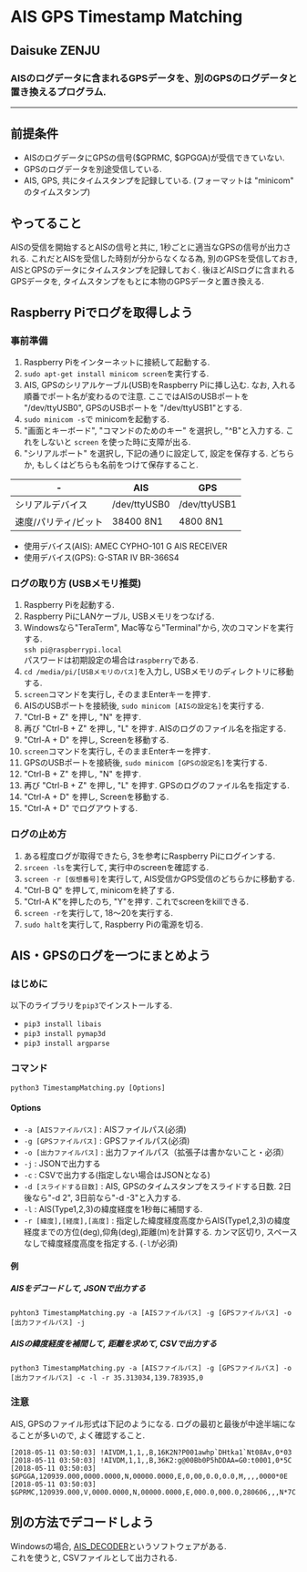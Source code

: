# AIS GPS Timestamp Matching
## Daisuke ZENJU

### AISのログデータに含まれるGPSデータを、別のGPSのログデータと置き換えるプログラム.

---

## 前提条件
* AISのログデータにGPSの信号($GPRMC, $GPGGA)が受信できていない.
* GPSのログデータを別途受信している.
* AIS, GPS, 共にタイムスタンプを記録している. (フォーマットは "minicom" のタイムスタンプ)

## やってること
AISの受信を開始するとAISの信号と共に, 1秒ごとに適当なGPSの信号が出力される.  これだとAISを受信した時刻が分からなくなる為, 別のGPSを受信しておき, AISとGPSのデータにタイムスタンプを記録しておく.  後ほどAISログに含まれるGPSデータを, タイムスタンプをもとに本物のGPSデータと置き換える.

## Raspberry Piでログを取得しよう
### 事前準備
1. Raspberry Piをインターネットに接続して起動する.
2. ```sudo apt-get install minicom screen```を実行する.
3. AIS, GPSのシリアルケーブル(USB)をRaspberry Piに挿し込む. なお, 入れる順番でポート名が変わるので注意. ここではAISのUSBポートを "/dev/ttyUSB0", GPSのUSBポートを "/dev/ttyUSB1"とする.
4. ```sudo minicom -s```で minicomを起動する.
5. "画面とキーボード", "コマンドのためのキー" を選択し, "^B"と入力する. これをしないと ```screen``` を使った時に支障が出る.
6. "シリアルポート" を選択し, 下記の通りに設定して, 設定を保存する. どちらか, もしくはどちらも名前をつけて保存すること.

| - | AIS | GPS |
| --- | --- | --- |
| シリアルデバイス | /dev/ttyUSB0 | /dev/ttyUSB1 |
| 速度/パリティ/ビット | 38400 8N1 | 4800 8N1 |
* 使用デバイス(AIS): AMEC CYPHO-101 G AIS RECEIVER
* 使用デバイス(GPS): G-STAR IV BR-366S4


### ログの取り方 (USBメモリ推奨)
1. Raspberry Piを起動する.
2. Raspberry PiにLANケーブル, USBメモリをつなげる.
3. Windowsなら"TeraTerm", Mac等なら"Terminal"から, 次のコマンドを実行する.   
```ssh pi@raspberrypi.local```   
パスワードは初期設定の場合は```raspberry```である.
4. ```cd /media/pi/[USBメモリのパス]```を入力し, USBメモリのディレクトリに移動する.
5. ```screen```コマンドを実行し, そのままEnterキーを押す.
6. AISのUSBポートを接続後, ```sudo minicom [AISの設定名]```を実行する.
7. "Ctrl-B + Z" を押し, "N" を押す.
8. 再び "Ctrl-B + Z" を押し, "L" を押す. AISのログのファイル名を指定する.
9. "Ctrl-A + D" を押し, Screenを移動する.
10. ```screen```コマンドを実行し, そのままEnterキーを押す.
11. GPSのUSBポートを接続後, ```sudo minicom [GPSの設定名]```を実行する.
12. "Ctrl-B + Z" を押し, "N" を押す.
13. 再び "Ctrl-B + Z" を押し, "L" を押す. GPSのログのファイル名を指定する.
14. "Ctrl-A + D" を押し, Screenを移動する.
15. "Ctrl-A + D" でログアウトする.

### ログの止め方
1. ある程度ログが取得できたら, 3を参考にRaspberry Piにログインする.
2. ```srceen -ls```を実行して, 実行中のscreenを確認する.
3. ```screen -r [仮想番号]```を実行して, AIS受信かGPS受信のどちらかに移動する.
4. "Ctrl-B Q" を押して, minicomを終了する.
5. "Ctrl-A K"を押したのち, "Y"を押す. これでscreenをkillできる.
6. ```screen -r```を実行して, 18〜20を実行する. 
7. ```sudo halt```を実行して, Raspberry Piの電源を切る.

## AIS・GPSのログを一つにまとめよう
### はじめに
以下のライブラリを```pip3```でインストールする.
* ```pip3 install libais```
* ```pip3 install pymap3d```
* ```pip3 install argparse```
### コマンド
```python3 TimestampMatching.py [Options]```   
#### Options
* ```-a [AISファイルパス]``` : AISファイルパス(必須)
* ```-g [GPSファイルパス]``` : GPSファイルパス(必須)
* ```-o [出力ファイルパス]``` : 出力ファイルパス（拡張子は書かないこと・必須）
* ```-j``` : JSONで出力する
* ```-c``` : CSVで出力する(指定しない場合はJSONとなる)
* ```-d [スライドする日数]``` : AIS, GPSのタイムスタンプをスライドする日数. 2日後なら"-d 2", 3日前なら"-d -3"と入力する.
* ```-l``` : AIS(Type1,2,3)の緯度経度を1秒毎に補間する.
* ```-r [緯度],[経度],[高度]``` : 指定した緯度経度高度からAIS(Type1,2,3)の緯度経度までの方位(deg),仰角(deg),距離(m)を計算する. カンマ区切り, スペースなしで緯度経度高度を指定する. (```-l```が必須)
#### 例
##### AISをデコードして, JSONで出力する
```pyhton3 TimestampMatching.py -a [AISファイルパス] -g [GPSファイルパス] -o [出力ファイルパス] -j```
##### AISの緯度経度を補間して, 距離を求めて, CSVで出力する
```python3 TimestampMatching.py -a [AISファイルパス] -g [GPSファイルパス] -o [出力ファイルパス] -c -l -r 35.313034,139.783935,0```
### 注意
AIS, GPSのファイル形式は下記のようになる. ログの最初と最後が中途半端になることが多いので, よく確認すること.
```
[2018-05-11 03:50:03] !AIVDM,1,1,,B,16K2N?P001awhp`DHtka1`Nt08Av,0*03
[2018-05-11 03:50:03] !AIVDM,1,1,,B,36K2:g@00Bb0P5hDDAA=G0:t0001,0*5C
[2018-05-11 03:50:03] $GPGGA,120939.000,0000.0000,N,00000.0000,E,0,00,0.0,0.0,M,,,,0000*0E
[2018-05-11 03:50:03] $GPRMC,120939.000,V,0000.0000,N,00000.0000,E,000.0,000.0,280606,,,N*7C
```

## 別の方法でデコードしよう
Windowsの場合, [AIS_DECODER](https://www.vector.co.jp/soft/winnt/business/se508058.html)というソフトウェアがある.   
これを使うと, CSVファイルとして出力される.